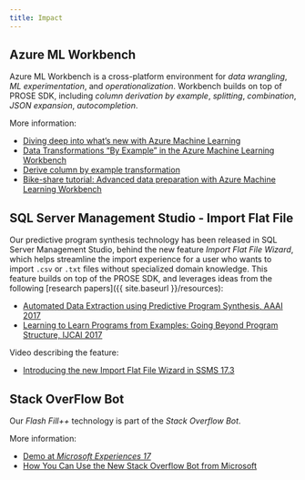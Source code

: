 ```yaml
---
title: Impact
---
```


## Azure ML Workbench

Azure ML Workbench is a cross-platform environment for *data wrangling*, *ML experimentation*, and *operationalization*. 
Workbench builds on top of PROSE SDK, including *column derivation by example*, *splitting*, *combination*, *JSON expansion*, *autocompletion*.

More information:
- [Diving deep into what’s new with Azure Machine Learning](https://azure.microsoft.com/en-us/blog/diving-deep-into-what-s-new-with-azure-machine-learning/)
- [Data Transformations “By Example” in the Azure Machine Learning Workbench](https://blogs.technet.microsoft.com/machinelearning/2017/09/25/by-example-transformations-in-the-azure-machine-learning-workbench/)
- [Derive column by example transformation](https://docs.microsoft.com/en-us/azure/machine-learning/preview/data-prep-derive-column-by-example)
- [Bike-share tutorial: Advanced data preparation with Azure Machine Learning Workbench](https://docs.microsoft.com/en-us/azure/machine-learning/preview/tutorial-bikeshare-dataprep)

## SQL Server Management Studio - Import Flat File

Our predictive program synthesis technology has been released in SQL Server Management Studio,
behind the new feature *Import Flat File Wizard*, which helps streamline the import experience for a user who wants to import `.csv` or `.txt` files without specialized domain knowledge.
This feature builds on top of the PROSE SDK, and leverages ideas from the following [research papers]({{ site.baseurl }}/resources):
- [Automated Data Extraction using Predictive Program Synthesis, AAAI 2017](https://www.microsoft.com/en-us/research/wp-content/uploads/2016/12/aaai17.pdf)
- [Learning to Learn Programs from Examples: Going Beyond Program Structure, IJCAI 2017](https://www.microsoft.com/en-us/research/wp-content/uploads/2017/04/ranking-ijcai17.pdf)

Video describing the feature:
- [Introducing the new Import Flat File Wizard in SSMS 17.3](https://channel9.msdn.com/Shows/Data-Exposed/Introducing-the-new-Import-Flat-File-Wizard-in-SSMS-173)

## Stack OverFlow Bot

Our _Flash Fill++_ technology is part of the *Stack Overflow Bot*.

More information:
- [Demo at *Microsoft Experiences 17*](https://www.youtube.com/watch?v=VFdjVJxJWwE)
- [How You Can Use the New Stack Overflow Bot from Microsoft](https://stackoverflow.blog/2017/09/25/can-use-new-stack-overflow-bot-microsoft/)